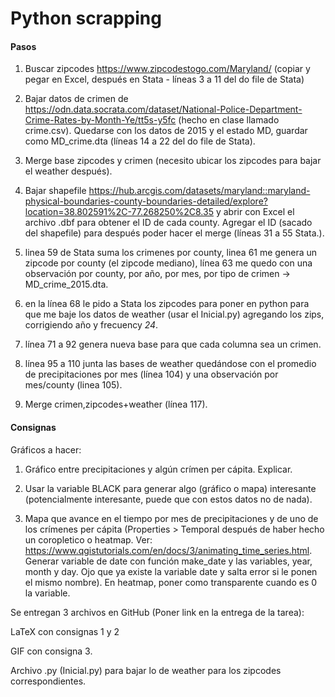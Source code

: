 # Python scrapping

#### Pasos
1) Buscar zipcodes https://www.zipcodestogo.com/Maryland/ (copiar y pegar en Excel, después en Stata - líneas 3 a 11 del do file de Stata)

2) Bajar datos de crimen de https://odn.data.socrata.com/dataset/National-Police-Department-Crime-Rates-by-Month-Ye/tt5s-y5fc (hecho en clase llamado crime.csv). Quedarse con los datos de 2015 y el estado MD, guardar como MD_crime.dta (líneas 14 a 22 del do file de Stata).

3) Merge base zipcodes y crimen (necesito ubicar los zipcodes para bajar el weather después).

4) Bajar shapefile https://hub.arcgis.com/datasets/maryland::maryland-physical-boundaries-county-boundaries-detailed/explore?location=38.802591%2C-77.268250%2C8.35 y abrir con Excel el archivo .dbf para obtener el ID de cada county. Agregar el ID (sacado del shapefile) para después poder hacer el merge (líneas 31 a 55 Stata.).

5) linea 59 de Stata suma los crimenes por county, linea 61 me genera un zipcode por county (el zipcode mediano), línea 63 me quedo con una observación por county, por año, por mes, por tipo de crimen -> MD_crime_2015.dta.

6) en la línea 68 le pido a Stata los zipcodes para poner en python para que me baje los datos de weather (usar el Inicial.py) agregando los zips, corrigiendo año y frecuency *24*.

7) línea 71 a 92 genera nueva base para que cada columna sea un crimen.

8) línea 95 a 110 junta las bases de weather quedándose con el promedio de precipitaciones por mes (línea 104) y una observación por mes/county (linea 105).

9) Merge crimen,zipcodes+weather (línea 117).

#### Consignas

Gráficos a hacer:
1) Gráfico entre precipitaciones y algún crímen per cápita. Explicar.


2) Usar la variable BLACK para generar algo (gráfico o mapa) interesante (potencialmente interesante, puede que con estos datos no de nada).


3) Mapa que avance en el tiempo por mes de precipitaciones y de uno de los crímenes per cápita (Properties > Temporal después de haber hecho un coropletico o heatmap. Ver: https://www.qgistutorials.com/en/docs/3/animating_time_series.html. Generar variable de date con función make_date y las variables, year, month y day. Ojo que ya existe la variable date y salta error si le ponen el mismo nombre). En heatmap, poner como transparente cuando es 0 la variable. 


Se entregan 3 archivos en GitHub (Poner link en la entrega de la tarea):

LaTeX con consignas 1 y 2

GIF con consigna 3.

Archivo .py (Inicial.py) para bajar lo de weather para los zipcodes correspondientes.
